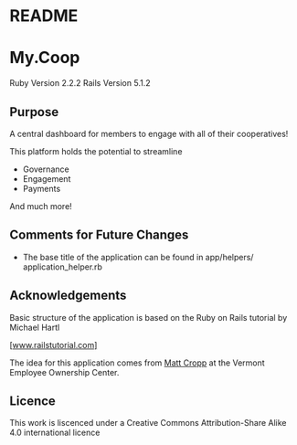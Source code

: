 # README

My.Coop
==============

Ruby Version 2.2.2
Rails Version 5.1.2

Purpose
-------
A central dashboard for members to engage with all of their cooperatives!

This platform holds the potential to streamline
 * Governance
 * Engagement
 * Payments

And much more!

Comments for Future Changes
---------------------------

 * The base title of the application can be found in app/helpers/
   application\_helper.rb

Acknowledgements
----------------

Basic structure of the application is based on the Ruby on Rails
tutorial by Michael Hartl

[www.railstutorial.com]

The idea for this application comes from [Matt Cropp](www.veoc.org/staff) at the Vermont
Employee Ownership Center.

Licence
--------

This work is liscenced under a Creative Commons Attribution-Share
Alike 4.0 international licence


